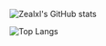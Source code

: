 ![Zealxl's GitHub stats](https://github-readme-stats.vercel.app/api?username=Zealxl&theme=cobalt)

![Top Langs](https://github-readme-stats.vercel.app/api/top-langs/?username=Zealxl&layout=compact&theme=cobalt)

<!--
**Zealxl/Zealxl** is a ✨ _special_ ✨ repository because its `README.md` (this file) appears on your GitHub profile.

Here are some ideas to get you started:

- 🔭 I’m currently working on ...
- 🌱 I’m currently learning ...
- 👯 I’m looking to collaborate on ...
- 🤔 I’m looking for help with ...
- 💬 Ask me about ...
- 📫 How to reach me: ...
- 😄 Pronouns: ...
- ⚡ Fun fact: ...
-->
